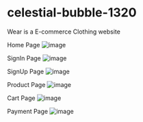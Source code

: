 # celestial-bubble-1320

Wear is a E-commerce Clothing website

Home Page
![image](https://user-images.githubusercontent.com/121330309/229435597-74840bdc-ba66-4b98-a900-df18b389ea73.png)

SignIn Page
![image](https://user-images.githubusercontent.com/121330309/229436023-078f113c-88cb-44af-8592-afd8040bddd2.png)

SignUp Page
![image](https://user-images.githubusercontent.com/121330309/229436164-4341ce4a-e6a3-489c-a56d-f0d469e1b23a.png)

Product Page
![image](https://user-images.githubusercontent.com/121330309/229436276-7c2114c1-9e53-43d5-b5d6-37f71b54ab2f.png)

Cart Page
![image](https://user-images.githubusercontent.com/121330309/229436389-23bdb165-cdee-4af4-9fd3-971d1ff09965.png)

Payment Page
![image](https://user-images.githubusercontent.com/121330309/229436484-6dcc2cb4-f116-4c29-9c03-5c8af973c69e.png)



